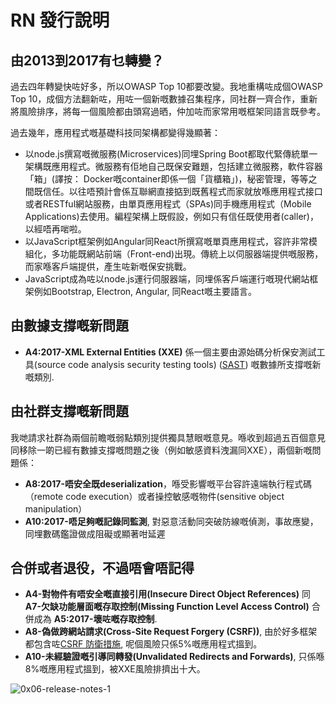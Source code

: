 # RN 發行說明

## 由2013到2017有乜轉變？

過去四年轉變快咗好多，所以OWASP Top 10都要改變。我地重構咗成個OWASP Top 10，成個方法翻新咗，用咗一個新嘅數據召集程序，同社群一齊合作，重新將風險排序，將每一個風險都由頭寫過晒，仲加咗而家常用嘅框架同語言既參考。

過去幾年，應用程式嘅基礎科技同架構都變得幾顯著：

* 以node.js撰寫嘅微服務(Microservices)同埋Spring Boot都取代緊傳統單一架構既應用程式。微服務有佢地自己既保安難題，包括建立微服務，軟件容器「箱」(譯按： Docker嘅container即係一個「貨櫃箱」)，秘密管理，等等之間既信任。以往唔預計會係互聯網直接掂到既舊程式而家就放喺應用程式接口或者RESTful網站服務，由單頁應用程式（SPAs)同手機應用程式（Mobile Applications)去使用。編程架構上既假設，例如只有信任既使用者(caller)，以經唔再啱啦。
* 以JavaScript框架例如Angular同React所撰寫嘅單頁應用程式，容許非常模組化，多功能既網站前端（Front-end)出現。傳統上以伺服器端提供嘅服務，而家喺客戶端提供，產生咗新嘅保安挑戰。
* JavaScript成為咗以node.js運行伺服器端，同埋係客戶端運行嘅現代網站框架例如Bootstrap, Electron, Angular, 同React嘅主要語言。

## 由數據支撐嘅新問題

* **A4:2017-XML External Entities (XXE)** 係一個主要由源始碼分析保安測試工具(source code analysis security testing tools) ([SAST](https://www.owasp.org/index.php/Source_Code_Analysis_Tools)) 嘅數據所支撐嘅新嘅類別.

## 由社群支撐嘅新問題

我哋請求社群為兩個前瞻嘅弱點類別提供獨具慧眼嘅意見。喺收到超過五百個意見同移除一啲已經有數據支撐嘅問題之後（例如敏感資料洩漏同XXE），兩個新嘅問題係：

* **A8:2017-唔安全既deserialization**，喺受影響嘅平台容許遠端執行程式碼（remote code execution）或者操控敏感嘅物件(sensitive object manipulation）
* **A10:2017-唔足夠嘅記錄同監測**, 對惡意活動同突破防線嘅偵測，事故應變，同埋數碼鑑證做成阻礙或顯著咁延遲

## 合併或者退役，不過唔會唔記得

* **A4-對物件有唔安全嘅直接引用(Insecure Direct Object References)** 同 **A7-欠缺功能層面嘅存取控制(Missing Function Level Access Control)** 合併成為 **A5:2017-壞咗嘅存取控制**.
* **A8-偽做跨網站請求(Cross-Site Request Forgery (CSRF))**, 由於好多框架都包含咗[CSRF 防衛措施](https://www.owasp.org/index.php/Cross-Site_Request_Forgery_(CSRF)), 呢個風險只係5%嘅應用程式搵到。
* **A10-未經驗證嘅引導同轉發(Unvalidated Redirects and Forwards)**, 只係喺8%嘅應用程式搵到，被XXE風險排擠出十大。

![0x06-release-notes-1](images/0x06-release-notes-1.png)
